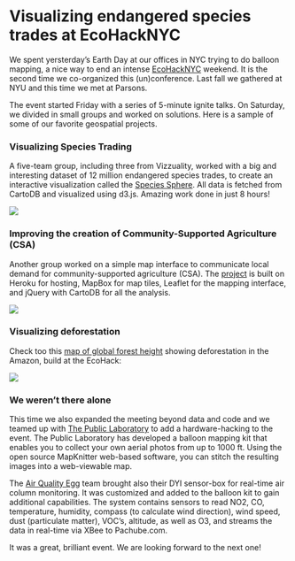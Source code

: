 <!--
slug: visualizing-endangered-species-trades-at
date: Mon Apr 23 2012 22:09:00 GMT+0100 (BST)
tags: ecohacknyc, cartodb, pachube, air quality project
title: Visualizing endangered species trades at EcoHackNYC
id: 21666739936
link: http://blog.vizzuality.com/post/21666739936/visualizing-endangered-species-trades-at
raw: {"blog_name":"vizzuality","id":21666739936,"post_url":"http://blog.vizzuality.com/post/21666739936/visualizing-endangered-species-trades-at","slug":"visualizing-endangered-species-trades-at","type":"text","date":"2012-04-23 21:09:00 GMT","timestamp":1335215340,"state":"published","format":"html","reblog_key":"eYvyhmtE","tags":["ecohacknyc","cartodb","pachube","air quality project"],"short_url":"http://tmblr.co/ZQVgQyKBS3RW","highlighted":[],"note_count":2,"title":"Visualizing endangered species trades at EcoHackNYC","body":"<p>We spent yersterday&rsquo;s Earth Day at our offices in NYC trying to do balloon mapping, a nice way to end an intense <a href=\"http://www.ecohacknyc.org/#program\">EcoHackNYC</a> weekend. It is the second time we co-organized this (un)conference. Last fall we gathered at NYU and this time we met at Parsons. </p>\n<p>The event started Friday with a series of 5-minute ignite talks. On Saturday, we divided in small groups and worked on solutions. Here is a sample of some of our favorite geospatial projects. </p>\n\n<h3>Visualizing Species Trading</h3>\n<p>A five-team group, including three from Vizzuality, worked with a big and interesting dataset of 12 million endangered species trades, to create an interactive visualization called the <a href=\"http://saleiva.github.com/EcoHack2012/#\">Species Sphere</a>. All data is fetched from CartoDB and visualized using d3.js. Amazing work done in just 8 hours!</p>\n<p><img src=\"http://cartodb.s3.amazonaws.com/tumblr/posts/ecohack1.png\"/></p>\n\n<h3>Improving the creation of Community-Supported Agriculture (CSA)</h3>\n<p>Another group worked on a simple map interface to communicate local demand for community-supported agriculture (CSA). The <a href=\"http://csabuilder.herokuapp.com/\">project</a> is built on Heroku for hosting, MapBox for map tiles, Leaflet for the mapping interface, and jQuery with CartoDB for all the analysis. </p>\n<p><img src=\"http://cartodb.s3.amazonaws.com/tumblr/posts/ecohack2.png\"/></p>\n\n<h3>Visualizing deforestation</h3>\n<p>Check too this <a href=\"http://a.tiles.mapbox.com/v3/villeda.simard-forests.html#5.00/-7.019/-58.013\">map of global forest height</a> showing deforestation in the Amazon, build at the EcoHack: </p>\n<p><img src=\"http://cartodb.s3.amazonaws.com/tumblr/posts/ecohack3.png\"/></p>\n<h3>We weren&rsquo;t there alone</h3>\n<p>This time we also expanded the meeting beyond data and code and we teamed up with <a href=\"http://publiclaboratory.org/es/node/1\">The Public Laboratory</a> to add a hardware-hacking to the event. The Public Laboratory has developed a balloon mapping kit that enables you to collect your own aerial photos from up to 1000 ft. Using the open source MapKnitter web-based software, you can stitch the resulting images into a web-viewable map.  </p>\n<p>The <a href=\"http://www.kickstarter.com/projects/edborden/air-quality-egg\">Air Quality Egg</a> team brought also their DYI sensor-box for real-time air column monitoring. It was customized and added to the balloon kit to gain additional capabilities. The system contains sensors to read NO2, CO, temperature, humidity, compass (to calculate wind direction), wind speed, dust (particulate matter), VOC&rsquo;s, altitude, as well as O3, and streams the data in real-time via XBee to Pachube.com.</p>\n<p>It was a great, brilliant event. We are looking forward to the next one!</p>","reblog":{"tree_html":"","comment":"<p>We spent yersterday&rsquo;s Earth Day at our offices in NYC trying to do balloon mapping, a nice way to end an intense <a href=\"http://www.ecohacknyc.org/#program\">EcoHackNYC</a> weekend. It is the second time we co-organized this (un)conference. Last fall we gathered at NYU and this time we met at Parsons.&nbsp;</p>\n<p>The event started Friday with a series of 5-minute ignite talks. On Saturday, we divided in small groups and worked on solutions. Here is a sample of some of our favorite geospatial projects.&nbsp;</p>\n\n<h3>Visualizing Species Trading</h3>\n<p>A five-team group, including three from Vizzuality, worked with a big and interesting dataset of 12 million endangered species trades, to create an interactive visualization called the <a href=\"http://saleiva.github.com/EcoHack2012/#\">Species Sphere</a>. All data is fetched from CartoDB and visualized using d3.js. Amazing work done in just 8 hours!</p>\n<p><img src=\"http://cartodb.s3.amazonaws.com/tumblr/posts/ecohack1.png\"></p>\n\n<h3>Improving the creation of Community-Supported Agriculture (CSA)</h3>\n<p>Another group worked on a simple map interface to communicate local demand for community-supported agriculture (CSA). The <a href=\"http://csabuilder.herokuapp.com/\">project</a> is built on Heroku for hosting, MapBox for map tiles, Leaflet for the mapping interface, and jQuery with CartoDB for all the analysis.&nbsp;</p>\n<p><img src=\"http://cartodb.s3.amazonaws.com/tumblr/posts/ecohack2.png\"></p>\n\n<h3>Visualizing deforestation</h3>\n<p>Check too this <a href=\"http://a.tiles.mapbox.com/v3/villeda.simard-forests.html#5.00/-7.019/-58.013\">map of global forest height</a> showing deforestation in the Amazon, build at the EcoHack:&nbsp;</p>\n<p><img src=\"http://cartodb.s3.amazonaws.com/tumblr/posts/ecohack3.png\"></p>\n<h3>We weren&rsquo;t there alone</h3>\n<p>This time we also expanded the meeting beyond data and code and we teamed up with <a href=\"http://publiclaboratory.org/es/node/1\">The Public Laboratory</a> to add a hardware-hacking to the event. The Public Laboratory has developed a balloon mapping kit that enables you to collect your own aerial photos from up to 1000 ft. Using the open source MapKnitter web-based software, you can stitch the resulting images into a web-viewable map. &nbsp;</p>\n<p>The <a href=\"http://www.kickstarter.com/projects/edborden/air-quality-egg\">Air Quality Egg</a> team brought also their DYI sensor-box for real-time air column monitoring. It was customized and added to the balloon kit to gain additional capabilities. The system contains sensors to read NO2, CO, temperature, humidity, compass (to calculate wind direction), wind speed, dust (particulate matter), VOC&rsquo;s, altitude, as well as O3, and streams the data in real-time via XBee to Pachube.com.</p>\n<p>It was a great, brilliant event. We are looking forward to the next one!</p>"},"trail":[{"blog":{"name":"vizzuality","theme":{"avatar_shape":"square","background_color":"#FAFAFA","body_font":"Helvetica Neue","header_bounds":"","header_image":"http://assets.tumblr.com/images/default_header/optica_pattern_09.png?_v=abe6f565397f54e880c2b76e6fc2022e","header_image_focused":"http://assets.tumblr.com/images/default_header/optica_pattern_09_focused_v3.png?_v=abe6f565397f54e880c2b76e6fc2022e","header_image_scaled":"http://assets.tumblr.com/images/default_header/optica_pattern_09_focused_v3.png?_v=abe6f565397f54e880c2b76e6fc2022e","header_stretch":true,"link_color":"#529ECC","show_avatar":true,"show_description":true,"show_header_image":true,"show_title":true,"title_color":"#444444","title_font":"Gibson","title_font_weight":"bold"}},"post":{"id":"21666739936"},"content":"<p>We spent yersterday’s Earth Day at our offices in NYC trying to do balloon mapping, a nice way to end an intense <a href=\"http://www.ecohacknyc.org/#program\">EcoHackNYC</a> weekend. It is the second time we co-organized this (un)conference. Last fall we gathered at NYU and this time we met at Parsons. </p>\n<p>The event started Friday with a series of 5-minute ignite talks. On Saturday, we divided in small groups and worked on solutions. Here is a sample of some of our favorite geospatial projects. </p>\n\n<h3>Visualizing Species Trading</h3>\n<p>A five-team group, including three from Vizzuality, worked with a big and interesting dataset of 12 million endangered species trades, to create an interactive visualization called the <a href=\"http://saleiva.github.com/EcoHack2012/#\">Species Sphere</a>. All data is fetched from CartoDB and visualized using d3.js. Amazing work done in just 8 hours!</p>\n<p><img src=\"http://cartodb.s3.amazonaws.com/tumblr/posts/ecohack1.png\"></p>\n\n<h3>Improving the creation of Community-Supported Agriculture (CSA)</h3>\n<p>Another group worked on a simple map interface to communicate local demand for community-supported agriculture (CSA). The <a href=\"http://csabuilder.herokuapp.com/\">project</a> is built on Heroku for hosting, MapBox for map tiles, Leaflet for the mapping interface, and jQuery with CartoDB for all the analysis. </p>\n<p><img src=\"http://cartodb.s3.amazonaws.com/tumblr/posts/ecohack2.png\"></p>\n\n<h3>Visualizing deforestation</h3>\n<p>Check too this <a href=\"http://a.tiles.mapbox.com/v3/villeda.simard-forests.html#5.00/-7.019/-58.013\">map of global forest height</a> showing deforestation in the Amazon, build at the EcoHack: </p>\n<p><img src=\"http://cartodb.s3.amazonaws.com/tumblr/posts/ecohack3.png\"></p>\n<h3>We weren’t there alone</h3>\n<p>This time we also expanded the meeting beyond data and code and we teamed up with <a href=\"http://publiclaboratory.org/es/node/1\">The Public Laboratory</a> to add a hardware-hacking to the event. The Public Laboratory has developed a balloon mapping kit that enables you to collect your own aerial photos from up to 1000 ft. Using the open source MapKnitter web-based software, you can stitch the resulting images into a web-viewable map.  </p>\n<p>The <a href=\"http://www.kickstarter.com/projects/edborden/air-quality-egg\">Air Quality Egg</a> team brought also their DYI sensor-box for real-time air column monitoring. It was customized and added to the balloon kit to gain additional capabilities. The system contains sensors to read NO2, CO, temperature, humidity, compass (to calculate wind direction), wind speed, dust (particulate matter), VOC’s, altitude, as well as O3, and streams the data in real-time via XBee to Pachube.com.</p>\n<p>It was a great, brilliant event. We are looking forward to the next one!</p>","content_raw":"<p>We spent yersterday's Earth Day at our offices in NYC trying to do balloon mapping, a nice way to end an intense <a href=\"http://www.ecohacknyc.org/#program\">EcoHackNYC</a> weekend. It is the second time we co-organized this (un)conference. Last fall we gathered at NYU and this time we met at Parsons.&nbsp;</p>\r\n<p>The event started Friday with a series of 5-minute ignite talks. On Saturday, we divided in small groups and worked on solutions. Here is a sample of some of our favorite geospatial projects.&nbsp;</p>\r\n\r\n<h3>Visualizing Species Trading</h3>\r\n<p>A five-team group, including three from Vizzuality, worked with a big and interesting dataset of 12 million endangered species trades, to create an interactive visualization called the <a href=\"http://saleiva.github.com/EcoHack2012/#\">Species Sphere</a>. All data is fetched from CartoDB and visualized using d3.js. Amazing work done in just 8 hours!</p>\r\n<p><img src=\"http://cartodb.s3.amazonaws.com/tumblr/posts/ecohack1.png\"></p>\r\n\r\n<h3>Improving the creation of Community-Supported Agriculture (CSA)</h3>\r\n<p>Another group worked on a simple map interface to communicate local demand for community-supported agriculture (CSA). The <a href=\"http://csabuilder.herokuapp.com/\">project</a> is built on Heroku for hosting, MapBox for map tiles, Leaflet for the mapping interface, and jQuery with CartoDB for all the analysis.&nbsp;</p>\r\n<p><img src=\"http://cartodb.s3.amazonaws.com/tumblr/posts/ecohack2.png\"></p>\r\n\r\n<h3>Visualizing deforestation</h3>\r\n<p>Check too this <a href=\"http://a.tiles.mapbox.com/v3/villeda.simard-forests.html#5.00/-7.019/-58.013\">map of global forest height</a> showing deforestation in the Amazon, build at the EcoHack:&nbsp;</p>\r\n<p><img src=\"http://cartodb.s3.amazonaws.com/tumblr/posts/ecohack3.png\"></p>\r\n<h3>We weren't there alone</h3>\r\n<p>This time we also expanded the meeting beyond data and code and we teamed up with <a href=\"http://publiclaboratory.org/es/node/1\">The Public Laboratory</a> to add a hardware-hacking to the event. The Public Laboratory has developed a balloon mapping kit that enables you to collect your own aerial photos from up to 1000 ft. Using the open source MapKnitter web-based software, you can stitch the resulting images into a web-viewable map. &nbsp;</p>\r\n<p>The <a href=\"http://www.kickstarter.com/projects/edborden/air-quality-egg\">Air Quality Egg</a> team brought also their DYI sensor-box for real-time air column monitoring. It was customized and added to the balloon kit to gain additional capabilities. The system contains sensors to read NO2, CO, temperature, humidity, compass (to calculate wind direction), wind speed, dust (particulate matter), VOC's, altitude, as well as O3, and streams the data in real-time via XBee to Pachube.com.</p>\r\n<p>It was a great, brilliant event. We are looking forward to the next one!</p>","is_current_item":true,"is_root_item":true}]}
publish: 2012-04-023
-->


Visualizing endangered species trades at EcoHackNYC
===================================================

We spent yersterday’s Earth Day at our offices in NYC trying to do
balloon mapping, a nice way to end an intense
[EcoHackNYC](http://www.ecohacknyc.org/#program) weekend. It is the
second time we co-organized this (un)conference. Last fall we gathered
at NYU and this time we met at Parsons. 

The event started Friday with a series of 5-minute ignite talks. On
Saturday, we divided in small groups and worked on solutions. Here is a
sample of some of our favorite geospatial projects. 

### Visualizing Species Trading

A five-team group, including three from Vizzuality, worked with a big
and interesting dataset of 12 million endangered species trades, to
create an interactive visualization called the [Species
Sphere](http://saleiva.github.com/EcoHack2012/#). All data is fetched
from CartoDB and visualized using d3.js. Amazing work done in just 8
hours!

![](http://cartodb.s3.amazonaws.com/tumblr/posts/ecohack1.png)

### Improving the creation of Community-Supported Agriculture (CSA)

Another group worked on a simple map interface to communicate local
demand for community-supported agriculture (CSA). The
[project](http://csabuilder.herokuapp.com/) is built on Heroku for
hosting, MapBox for map tiles, Leaflet for the mapping interface, and
jQuery with CartoDB for all the analysis. 

![](http://cartodb.s3.amazonaws.com/tumblr/posts/ecohack2.png)

### Visualizing deforestation

Check too this [map of global forest
height](http://a.tiles.mapbox.com/v3/villeda.simard-forests.html#5.00/-7.019/-58.013)
showing deforestation in the Amazon, build at the EcoHack: 

![](http://cartodb.s3.amazonaws.com/tumblr/posts/ecohack3.png)

### We weren’t there alone

This time we also expanded the meeting beyond data and code and we
teamed up with [The Public
Laboratory](http://publiclaboratory.org/es/node/1) to add a
hardware-hacking to the event. The Public Laboratory has developed a
balloon mapping kit that enables you to collect your own aerial photos
from up to 1000 ft. Using the open source MapKnitter web-based software,
you can stitch the resulting images into a web-viewable map.  

The [Air Quality
Egg](http://www.kickstarter.com/projects/edborden/air-quality-egg) team
brought also their DYI sensor-box for real-time air column monitoring.
It was customized and added to the balloon kit to gain additional
capabilities. The system contains sensors to read NO2, CO, temperature,
humidity, compass (to calculate wind direction), wind speed, dust
(particulate matter), VOC’s, altitude, as well as O3, and streams the
data in real-time via XBee to Pachube.com.

It was a great, brilliant event. We are looking forward to the next one!

